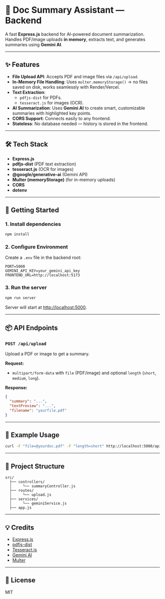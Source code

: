 # 🚀 Doc Summary Assistant — Backend

A fast **Express.js** backend for AI-powered document summarization.  
Handles PDF/image uploads **in memory**, extracts text, and generates summaries using **Gemini AI**.

---

## ✨ Features

- **File Upload API**: Accepts PDF and image files via `/api/upload`.
- **In-Memory File Handling**: Uses `multer.memoryStorage()` → no files saved on disk, works seamlessly with Render/Vercel.
- **Text Extraction**:  
  - `pdfjs-dist` for PDFs.  
  - `tesseract.js` for images (OCR).
- **AI Summarization**: Uses **Gemini AI** to create smart, customizable summaries with highlighted key points.
- **CORS Support**: Connects easily to any frontend.
- **Stateless**: No database needed — history is stored in the frontend.

---

## 🛠️ Tech Stack

- **Express.js**
- **pdfjs-dist** (PDF text extraction)
- **tesseract.js** (OCR for images)
- **@google/generative-ai** (Gemini API)
- **Multer (memoryStorage)** (for in-memory uploads)
- **CORS**
- **dotenv**

---

## 🚀 Getting Started

### 1. Install dependencies

```bash
npm install
```

### 2. Configure Environment

Create a `.env` file in the backend root:

```
PORT=5000
GEMINI_API_KEY=your_gemini_api_key
FRONTEND_URL=http://localhost:5173
```

### 3. Run the server

```bash
npm run server
```

Server will start at [http://localhost:5000](http://localhost:5000).

---

## 📦 API Endpoints

### `POST /api/upload`

Upload a PDF or image to get a summary.

**Request:**  
- `multipart/form-data` with `file` (PDF/image) and optional `length` (`short`, `medium`, `long`).

**Response:**  
```json
{
  "summary": "...",
  "textPreview": "...",
  "filename": "yourfile.pdf"
}
```

---

## 📝 Example Usage

```bash
curl -F "file=@yourdoc.pdf" -F "length=short" http://localhost:5000/api/upload
```

---

## 📁 Project Structure

```
src/
  ├── controllers/
  │     └── summaryController.js
  ├── routes/
  │     └── upload.js
  ├── services/
  │     └── geminiService.js
  ├── app.js
```

---

## 💡 Credits

- [Express.js](https://expressjs.com/)
- [pdfjs-dist](https://github.com/mozilla/pdf.js)
- [Tesseract.js](https://github.com/naptha/tesseract.js)
- [Gemini AI](https://ai.google.dev/)
- [Multer](https://github.com/expressjs/multer)

---

## 📄 License

MIT